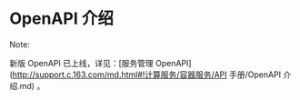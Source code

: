 # OpenAPI 介绍

<span>Note:</span><div class="alertContent">新版 OpenAPI 已上线，详见：[服务管理 OpenAPI](http://support.c.163.com/md.html#!计算服务/容器服务/API 手册/OpenAPI 介绍.md) 。</div>